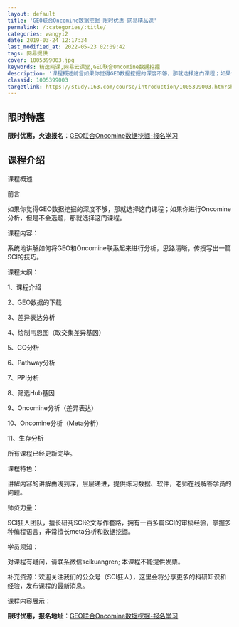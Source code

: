 ```yaml
---
layout: default
title: 'GEO联合Oncomine数据挖掘-限时优惠-网易精品课'
permalink: /:categories/:title/
categories: wangyi2
date: 2019-03-24 12:17:34
last_modified_at: 2022-05-23 02:09:42
tags: 网易提供
cover: 1005399003.jpg
keywords: 精选网课,网易云课堂,GEO联合Oncomine数据挖掘
description: '课程概述前言如果你觉得GEO数据挖掘的深度不够，那就选择这门课程；如果你进行Oncomine分析，但是不会选题，那就选择'
classid: 1005399003
targetlink: https://study.163.com/course/introduction/1005399003.htm?share=1&shareId=1025206652&utm_campaign=share&utm_medium=iphoneShare&utm_source=&utm_u=1025206652
---
```


## 限时特惠

**限时优惠，火速报名**：[GEO联合Oncomine数据挖掘-报名学习](https://study.163.com/course/introduction/1005399003.htm?share=1&shareId=1025206652&utm_campaign=share&utm_medium=iphoneShare&utm_source=&utm_u=1025206652)

## 课程介绍

课程概述

前言



如果你觉得GEO数据挖掘的深度不够，那就选择这门课程；如果你进行Oncomine分析，但是不会选题，那就选择这门课程。



课程内容：



系统地讲解如何将GEO和Oncomine联系起来进行分析，思路清晰，传授写出一篇SCI的技巧。



课程大纲：

1、课程介绍

2、GEO数据的下载

3、差异表达分析

4、绘制韦恩图（取交集差异基因）

5、GO分析

6、Pathway分析

7、PPI分析

8、筛选Hub基因

9、Oncomine分析（差异表达）

10、Oncomine分析（Meta分析）

11、生存分析



所有课程已经更新完毕。



课程特色：

讲解内容的讲解由浅到深，层层递进，提供练习数据、软件，老师在线解答学员的问题。



师资力量：

SCI狂人团队，擅长研究SCI论文写作套路，拥有一百多篇SCI的审稿经验，掌握多种编程语言，非常擅长meta分析和数据挖掘。



学员须知：

对课程有疑问，请联系微信scikuangren; 本课程不能提供发票。

 

补充资源：欢迎关注我们的公众号（SCI狂人），这里会将分享更多的科研知识和经验，发布课程的最新消息。



课程内容展示：

**限时优惠，报名地址**：[GEO联合Oncomine数据挖掘-报名学习](https://study.163.com/course/introduction/1005399003.htm?share=1&shareId=1025206652&utm_campaign=share&utm_medium=iphoneShare&utm_source=&utm_u=1025206652)

